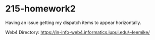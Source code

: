 # 215-homework2
Having an issue getting my dispatch items to appear horizontally. 

Web4 Directory: https://in-info-web4.informatics.iupui.edu/~leemike/
